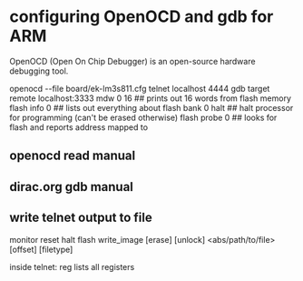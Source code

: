 configuring OpenOCD and gdb for ARM
===================================

OpenOCD (Open On Chip Debugger) is an open-source hardware debugging tool.

openocd --file board/ek-lm3s811.cfg
telnet localhost 4444
gdb target remote localhost:3333
mdw 0 16        ## prints out 16 words from flash memory
flash info 0    ## lists out everything about flash bank 0
halt            ## halt processor for programming (can't be erased otherwise)
flash probe 0   ## looks for flash and reports address mapped to
## openocd read manual
## dirac.org gdb manual
## write telnet output to file
monitor reset halt
flash write_image [erase] [unlock] <abs/path/to/file> [offset] [filetype]

inside telnet: reg lists all registers
